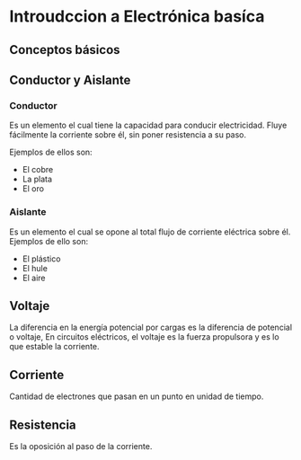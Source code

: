 # Introudccion a Electrónica basíca

## Conceptos básicos
## Conductor y Aislante
### Conductor

Es un elemento el cual tiene la capacidad para conducir electricidad. Fluye fácilmente la corriente sobre él, sin poner resistencia a su paso.

Ejemplos de ellos son:

- El cobre
- La plata
- El oro
 
### Aislante

Es un elemento el cual se opone al total flujo de corriente eléctrica sobre él.
Ejemplos de ello son:

- El plástico
- El hule
- El aire

## Voltaje

La diferencia en la energía potencial por cargas es la diferencia de potencial o voltaje, En circuitos eléctricos, el voltaje es la fuerza propulsora y es lo que estable la corriente.

## Corriente

Cantidad de electrones que pasan en un punto en unidad de tiempo.

## Resistencia

Es la oposición al paso de la corriente.


